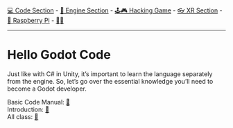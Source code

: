 [💻 Code Section](https://github.com/EloiStree/HelloGodotCode) - [🚂 Engine Section](https://github.com/EloiStree/HelloGodotEngineKeyword) - [🕹️🎮 Hacking Game](https://github.com/EloiStree/HelloGodotRemoteControlHub) - [👓 XR Section](https://github.com/EloiStree/HelloGodotXR)  - [🍓 Raspberry Pi](https://github.com/EloiStree/HelloRaspberryPi) - [🍺🍻](https://buymeacoffee.com/apintio)

------------------------------

# Hello Godot Code
Just like with C# in Unity, it’s important to learn the language separately from the engine. So, let’s go over the essential knowledge you’ll need to become a Godot developer.



Basic Code Manual: [📕](https://docs.godotengine.org/en/4.4/tutorials/scripting/gdscript/gdscript_basics.html)    
Introduction: [📕](https://docs.godotengine.org/en/4.4/getting_started/introduction/index.html )   
All class: [📕](https://docs.godotengine.org/en/4.4/classes/index.html )   
